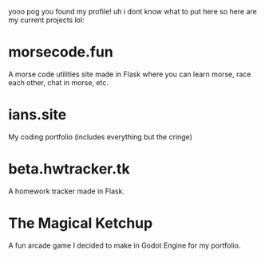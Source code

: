 yooo pog you found my profile! uh i dont know what to put here so here are my current projects lol:

# morsecode.fun
A morse code utilities site made in Flask where you can learn morse, race each other, chat in morse, etc.

# ians.site
My coding portfolio (includes everything but the cringe)

# beta.hwtracker.tk
A homework tracker made in Flask.

# The Magical Ketchup
A fun arcade game I decided to make in Godot Engine for my portfolio.
